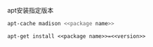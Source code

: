 
apt安装指定版本

```sh
apt-cache madison <<package name>>
```

```
apt-get install <<package name>>=<<version>>
```

























